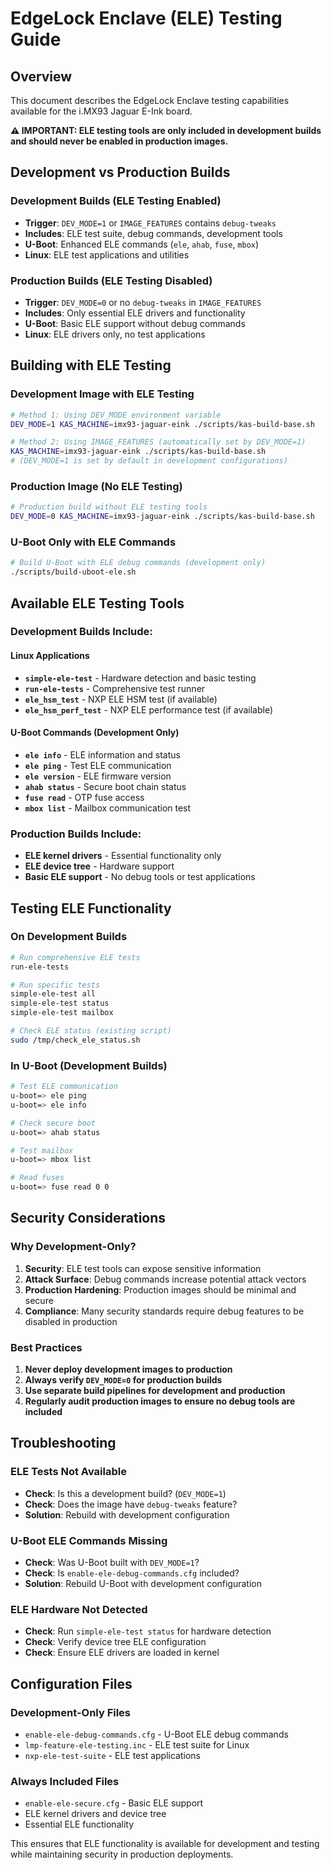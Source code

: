 # EdgeLock Enclave (ELE) Testing Guide

## Overview

This document describes the EdgeLock Enclave testing capabilities available for the i.MX93 Jaguar E-Ink board.

**⚠️ IMPORTANT: ELE testing tools are only included in development builds and should never be enabled in production images.**

## Development vs Production Builds

### Development Builds (ELE Testing Enabled)
- **Trigger**: `DEV_MODE=1` or `IMAGE_FEATURES` contains `debug-tweaks`
- **Includes**: ELE test suite, debug commands, development tools
- **U-Boot**: Enhanced ELE commands (`ele`, `ahab`, `fuse`, `mbox`)
- **Linux**: ELE test applications and utilities

### Production Builds (ELE Testing Disabled)
- **Trigger**: `DEV_MODE=0` or no `debug-tweaks` in `IMAGE_FEATURES`
- **Includes**: Only essential ELE drivers and functionality
- **U-Boot**: Basic ELE support without debug commands
- **Linux**: ELE drivers only, no test applications

## Building with ELE Testing

### Development Image with ELE Testing
```bash
# Method 1: Using DEV_MODE environment variable
DEV_MODE=1 KAS_MACHINE=imx93-jaguar-eink ./scripts/kas-build-base.sh

# Method 2: Using IMAGE_FEATURES (automatically set by DEV_MODE=1)
KAS_MACHINE=imx93-jaguar-eink ./scripts/kas-build-base.sh
# (DEV_MODE=1 is set by default in development configurations)
```

### Production Image (No ELE Testing)
```bash
# Production build without ELE testing tools
DEV_MODE=0 KAS_MACHINE=imx93-jaguar-eink ./scripts/kas-build-base.sh
```

### U-Boot Only with ELE Commands
```bash
# Build U-Boot with ELE debug commands (development only)
./scripts/build-uboot-ele.sh
```

## Available ELE Testing Tools

### Development Builds Include:

#### Linux Applications
- **`simple-ele-test`** - Hardware detection and basic testing
- **`run-ele-tests`** - Comprehensive test runner
- **`ele_hsm_test`** - NXP ELE HSM test (if available)
- **`ele_hsm_perf_test`** - NXP ELE performance test (if available)

#### U-Boot Commands (Development Only)
- **`ele info`** - ELE information and status
- **`ele ping`** - Test ELE communication
- **`ele version`** - ELE firmware version
- **`ahab status`** - Secure boot chain status
- **`fuse read`** - OTP fuse access
- **`mbox list`** - Mailbox communication test

### Production Builds Include:
- **ELE kernel drivers** - Essential functionality only
- **ELE device tree** - Hardware support
- **Basic ELE support** - No debug tools or test applications

## Testing ELE Functionality

### On Development Builds
```bash
# Run comprehensive ELE tests
run-ele-tests

# Run specific tests
simple-ele-test all
simple-ele-test status
simple-ele-test mailbox

# Check ELE status (existing script)
sudo /tmp/check_ele_status.sh
```

### In U-Boot (Development Builds)
```bash
# Test ELE communication
u-boot=> ele ping
u-boot=> ele info

# Check secure boot
u-boot=> ahab status

# Test mailbox
u-boot=> mbox list

# Read fuses
u-boot=> fuse read 0 0
```

## Security Considerations

### Why Development-Only?

1. **Security**: ELE test tools can expose sensitive information
2. **Attack Surface**: Debug commands increase potential attack vectors
3. **Production Hardening**: Production images should be minimal and secure
4. **Compliance**: Many security standards require debug features to be disabled in production

### Best Practices

1. **Never deploy development images to production**
2. **Always verify `DEV_MODE=0` for production builds**
3. **Use separate build pipelines for development and production**
4. **Regularly audit production images to ensure no debug tools are included**

## Troubleshooting

### ELE Tests Not Available
- **Check**: Is this a development build? (`DEV_MODE=1`)
- **Check**: Does the image have `debug-tweaks` feature?
- **Solution**: Rebuild with development configuration

### U-Boot ELE Commands Missing
- **Check**: Was U-Boot built with `DEV_MODE=1`?
- **Check**: Is `enable-ele-debug-commands.cfg` included?
- **Solution**: Rebuild U-Boot with development configuration

### ELE Hardware Not Detected
- **Check**: Run `simple-ele-test status` for hardware detection
- **Check**: Verify device tree ELE configuration
- **Check**: Ensure ELE drivers are loaded in kernel

## Configuration Files

### Development-Only Files
- `enable-ele-debug-commands.cfg` - U-Boot ELE debug commands
- `lmp-feature-ele-testing.inc` - ELE test suite for Linux
- `nxp-ele-test-suite` - ELE test applications

### Always Included Files
- `enable-ele-secure.cfg` - Basic ELE support
- ELE kernel drivers and device tree
- Essential ELE functionality

This ensures that ELE functionality is available for development and testing while maintaining security in production deployments.
